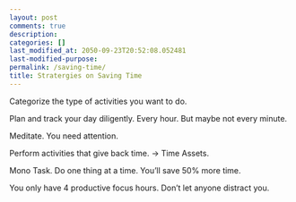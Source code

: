 ```yaml
---
layout: post
comments: true
description:
categories: []
last_modified_at: 2050-09-23T20:52:08.052481
last-modified-purpose:
permalink: /saving-time/
title: Stratergies on Saving Time
---
```


Categorize the type of activities you want to do.

Plan and track your day diligently. Every hour. But maybe not every minute.

Meditate. You need attention.

Perform activities that give back time. -> Time Assets.

Mono Task. Do one thing at a time. You’ll save 50% more time.

You only have 4 productive focus hours. Don’t let anyone distract you.